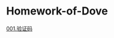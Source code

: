 # Homework-of-Dove

[001.验证码][001]

[001]: https://github.com/longpp/Homework-of-Dove/blob/master/src/_001/desc.md